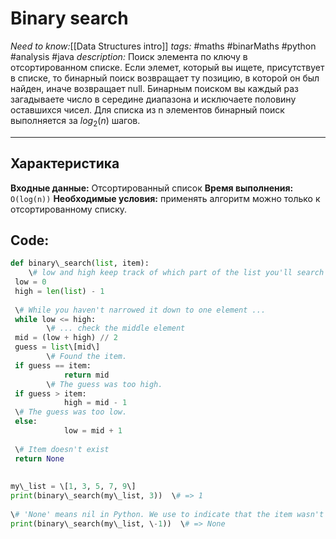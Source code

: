 # Binary search
*Need to know:*[[Data Structures intro]]
*tags:* #maths #binarMaths #python #analysis #java
*description:* Поиск элемента по ключу в отсортированном списке. Если элемет, который вы ищете, присутствует в списке, то бинарный поиск возвращает ту позицию, в которой он был найден, иначе возвращает null. Бинарным поиском вы каждый раз загадываете число в середине диапазона и исключаете половину оставшихся чисел. Для списка из n элементов бинарный поиск выполняется за $log_2(n)$ шагов.


---
## Характеристика
**Входные данные:** Отсортированный список
**Время выполнения:** `O(log(n))`
**Необходимые условия:** применять алгоритм можно только к отсортированному списку.

## Code:
```python
def binary\_search(list, item):  
    \# low and high keep track of which part of the list you'll search in.  
 low = 0  
 high = len(list) - 1  
  
 \# While you haven't narrowed it down to one element ...  
 while low <= high:  
        \# ... check the middle element  
 mid = (low + high) // 2  
 guess = list\[mid\]  
        \# Found the item.  
 if guess == item:  
            return mid  
        \# The guess was too high.  
 if guess > item:  
            high = mid - 1  
 \# The guess was too low.  
 else:  
            low = mid + 1  
  
 \# Item doesn't exist  
 return None  
  
  
my\_list = \[1, 3, 5, 7, 9\]  
print(binary\_search(my\_list, 3))  \# => 1  
  
\# 'None' means nil in Python. We use to indicate that the item wasn't found.  
print(binary\_search(my\_list, \-1))  \# => None
```